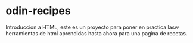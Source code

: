 # odin-recipes
Introduccion a HTML, este es un proyecto para poner en practica lasw herramientas de html aprendidas hasta ahora para una pagina de recetas.

